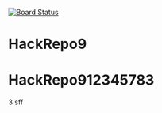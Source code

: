 [![Board Status](https://codedev.ms/mipatera/0157d772-91ee-4eb8-9e54-04f3f5c10a7f/8c536ffa-ccc5-4a88-899d-05562406c85d/_apis/work/boardbadge/ab2ec57e-4655-476c-ae6e-cbcb21dce9df)](https://codedev.ms/mipatera/0157d772-91ee-4eb8-9e54-04f3f5c10a7f/_boards/board/t/8c536ffa-ccc5-4a88-899d-05562406c85d/Microsoft.RequirementCategory)
# HackRepo9
# HackRepo912345783
3
sff
